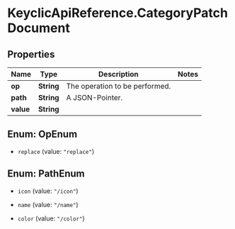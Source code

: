 # KeyclicApiReference.CategoryPatchDocument

## Properties
Name | Type | Description | Notes
------------ | ------------- | ------------- | -------------
**op** | **String** | The operation to be performed. | 
**path** | **String** | A JSON-Pointer. | 
**value** | **String** |  | 


<a name="OpEnum"></a>
## Enum: OpEnum


* `replace` (value: `"replace"`)




<a name="PathEnum"></a>
## Enum: PathEnum


* `icon` (value: `"/icon"`)

* `name` (value: `"/name"`)

* `color` (value: `"/color"`)




